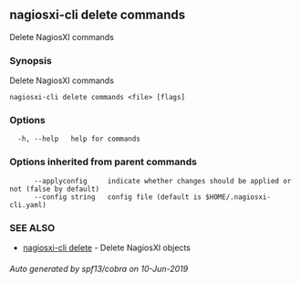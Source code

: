 ## nagiosxi-cli delete commands

Delete NagiosXI commands

### Synopsis

Delete NagiosXI commands

```
nagiosxi-cli delete commands <file> [flags]
```

### Options

```
  -h, --help   help for commands
```

### Options inherited from parent commands

```
      --applyconfig     indicate whether changes should be applied or not (false by default)
      --config string   config file (default is $HOME/.nagiosxi-cli.yaml)
```

### SEE ALSO

* [nagiosxi-cli delete](nagiosxi-cli_delete.md)	 - Delete NagiosXI objects

###### Auto generated by spf13/cobra on 10-Jun-2019
